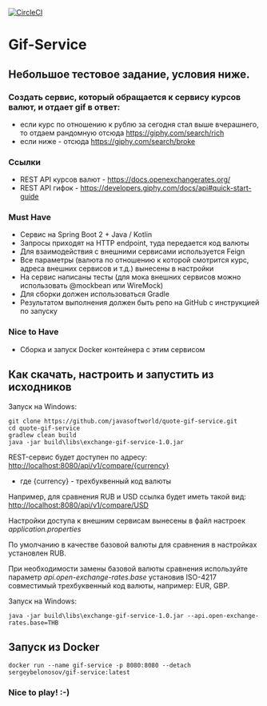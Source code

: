 [![CircleCI](https://circleci.com/gh/javasoftworld/quote-gif-service.svg?style=shield)](https://circleci.com/gh/javasoftworld/quote-gif-service) 
# Gif-Service

## Небольшое тестовое задание, условия ниже.

### Создать сервис, который обращается к сервису курсов валют, и отдает gif в ответ:
- если курс по отношению к рублю за сегодня стал выше вчерашнего, то отдаем рандомную отсюда https://giphy.com/search/rich
- если ниже - отсюда https://giphy.com/search/broke

### Ссылки
- REST API курсов валют - https://docs.openexchangerates.org/
- REST API гифок - https://developers.giphy.com/docs/api#quick-start-guide

### Must Have
- Сервис на Spring Boot 2 + Java / Kotlin
- Запросы приходят на HTTP endpoint, туда передается код валюты
- Для взаимодействия с внешними сервисами используется Feign
- Все параметры (валюта по отношению к которой смотрится курс, адреса внешних сервисов и т.д.) вынесены в настройки
- На сервис написаны тесты (для мока внешних сервисов можно использовать @mockbean или WireMock)
- Для сборки должен использоваться Gradle
- Результатом выполнения должен быть репо на GitHub с инструкцией по запуску

### Nice to Have
- Сборка и запуск Docker контейнера с этим сервисом

## Как скачать, настроить и запустить из исходников

Запуск на Windows:
```
git clone https://github.com/javasoftworld/quote-gif-service.git
cd quote-gif-service
gradlew clean build
java -jar build\libs\exchange-gif-service-1.0.jar
```
REST-сервис будет доступен по адресу: <http://localhost:8080/api/v1/compare/{currency}>
- где {currency} - трехбуквенный код валюты

Например, для сравнения RUB и USD ссылка будет иметь такой вид: <http://localhost:8080/api/v1/compare/USD>

Настройки доступа к внешним сервисам вынесены в файл настроек *application.properties*

По умолчанию в качестве базовой валюты для сравнения в настройках установлен RUB.

При необходимости замены базовой валюты сравнения используйте параметр *api.open-exchange-rates.base* установив ISO-4217 совместимый трехбуквенный код валюты, например: EUR, GBP. 

Запуск на Windows:
```
java -jar build\libs\exchange-gif-service-1.0.jar --api.open-exchange-rates.base=THB
```
## Запуск из Docker

```
docker run --name gif-service -p 8080:8080 --detach sergeybelonosov/gif-service:latest
```


### Nice to play! :-)













